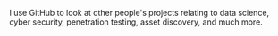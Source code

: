 I use GitHub to look at other people's projects relating to data science, cyber security, penetration testing, asset discovery, and much more.
